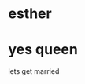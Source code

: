 # esther
<!DOCTYPE html>
<html>
<head>
<title> you like xavier wulf?</title>
</head>
<body>

<h1> yes queen</h1>
<p>lets get married</p>
